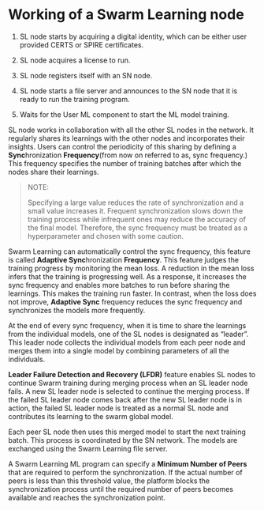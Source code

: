 # <a name="GUID-80EB950E-DB95-469F-A3DF-E14BBD005486"/> Working of a Swarm Learning node

1.  SL node starts by acquiring a digital identity, which can be either user provided CERTS or SPIRE certificates.

2.  SL node acquires a license to run.

3.  SL node registers itself with an SN node.

4.  SL node starts a file server and announces to the SN node that it is ready to run the training program.

5.  Waits for the User ML component to start the ML model training.


SL node works in collaboration with all the other SL nodes in the network. It regularly shares its learnings with the other nodes and incorporates their insights. Users can control the periodicity of this sharing by defining a **Sync**hronization **Frequency**\(from now on referred to as, sync frequency.\) This frequency specifies the number of training batches after which the nodes share their learnings.

<blockquote>
NOTE:

Specifying a large value reduces the rate of synchronization and a small value increases it. Frequent synchronization slows down the training process while infrequent ones may reduce the accuracy of the final model. Therefore, the sync frequency must be treated as a hyperparameter and chosen with some caution.

</blockquote>

Swarm Learning can automatically control the sync frequency, this feature is called **Adaptive Sync**hronization **Frequency**. This feature judges the training progress by monitoring the mean loss. A reduction in the mean loss infers that the training is progressing well. As a response, it increases the sync frequency and enables more batches to run before sharing the learnings. This makes the training run faster. In contrast, when the loss does not improve, **Adaptive Sync** frequency reduces the sync frequency and synchronizes the models more frequently.

At the end of every sync frequency, when it is time to share the learnings from the individual models, one of the SL nodes is designated as “leader”. This leader node collects the individual models from each peer node and merges them into a single model by combining parameters of all the individuals. 

**Leader Failure Detection and Recovery (LFDR)** feature enables SL nodes to continue Swarm training during merging process when an SL leader node fails. A new SL leader node is selected to continue the merging process. If the failed SL leader node comes back after the new SL leader node is in action, the failed SL leader node is treated as a normal SL node and contributes its learning to the swarm global model.

Each peer SL node then uses this merged model to start the next training batch. This process is coordinated by the SN network. The models are exchanged using the Swarm Learning file server.

A Swarm Learning ML program can specify a **Minimum Number of Peers** that are required to perform the synchronization. If the actual number of peers is less than this threshold value, the platform blocks the synchronization process until the required number of peers becomes available and reaches the synchronization point.

